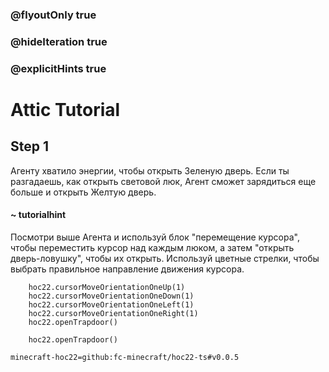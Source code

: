 ### @flyoutOnly true
### @hideIteration true
### @explicitHints true


# Attic Tutorial

## Step 1
Агенту хватило энергии, чтобы открыть Зеленую дверь. Если ты разгадаешь, как открыть световой люк, Агент сможет зарядиться еще больше и открыть Желтую дверь.  

#### ~ tutorialhint 
Посмотри выше Агента и используй блок "перемещение курсора", чтобы переместить курсор над каждым люком, а затем "открыть дверь-ловушку", чтобы их открыть. Используй цветные стрелки, чтобы выбрать правильное направление движения курсора.  



```ghost
    hoc22.cursorMoveOrientationOneUp(1)
    hoc22.cursorMoveOrientationOneDown(1)
    hoc22.cursorMoveOrientationOneLeft(1)
    hoc22.cursorMoveOrientationOneRight(1)
    hoc22.openTrapdoor()
```
```template
    hoc22.openTrapdoor()
```

```package
minecraft-hoc22=github:fc-minecraft/hoc22-ts#v0.0.5
```